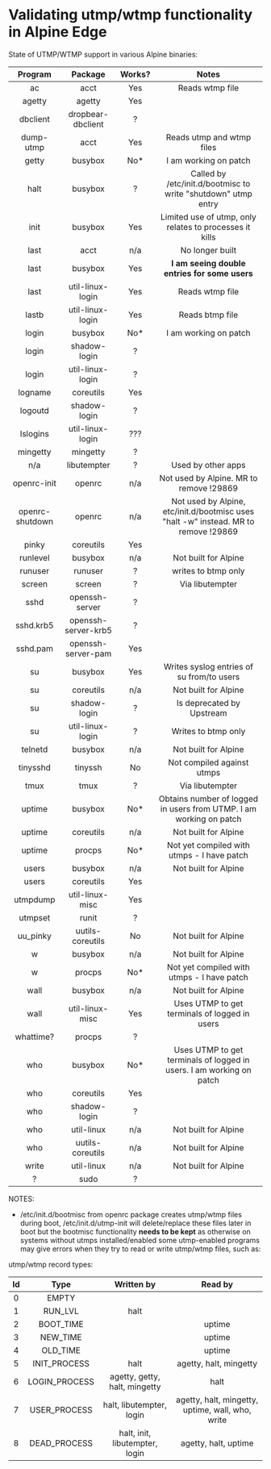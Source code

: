 # Validating utmp/wtmp functionality in Alpine Edge

State of UTMP/WTMP support in various Alpine binaries:

| Program         | Package             | Works? | Notes                         |
|:---------------:|:-------------------:|:------:|:-----------------------------:|
| ac              | acct                | Yes    | Reads wtmp file |
| agetty          | agetty              | Yes    | |
| dbclient        | dropbear-dbclient   | ?      | |
| dump-utmp       | acct                | Yes    | Reads utmp and wtmp files |
| getty           | busybox             | No*    | I am working on patch |
| halt            | busybox             | ?      | Called by /etc/init.d/bootmisc to write "shutdown" utmp entry |
| init            | busybox             | Yes    | Limited use of utmp, only relates to processes it kills |
| last            | acct                | n/a    | No longer built |
| last            | busybox             | Yes    | **I am seeing double entries for some users** |
| last            | util-linux-login    | Yes    | Reads wtmp file |
| lastb           | util-linux-login    | Yes    | Reads btmp file |
| login           | busybox             | No*    | I am working on patch |
| login           | shadow-login        | ?      | |
| login           | util-linux-login    | ?      | |
| logname         | coreutils           | Yes    | |
| logoutd         | shadow-login        | ?      | |
| lslogins        | util-linux-login    | ???    | |
| mingetty        | mingetty            | ?      | |
| n/a             | libutempter         | ?      | Used by other apps |
| openrc-init     | openrc              | n/a    | Not used by Alpine. MR to remove !29869 |
| openrc-shutdown | openrc              | n/a    | Not used by Alpine, etc/init.d/bootmisc uses "halt -w" instead. MR to remove !29869 |
| pinky           | coreutils           | Yes    | |
| runlevel        | busybox             | n/a    | Not built for Alpine |
| runuser         | runuser             | ?      | writes to btmp only |
| screen          | screen              | ?      | Via libutempter |
| sshd            | openssh-server      | ?      | |
| sshd.krb5       | openssh-server-krb5 | ?      | |
| sshd.pam        | openssh-server-pam  | Yes    | |
| su              | busybox             | Yes    | Writes syslog entries of su from/to users |
| su              | coreutils           | n/a    | Not built for Alpine |
| su              | shadow-login        | ?      | Is deprecated by Upstream |
| su              | util-linux-login    | ?      | Writes to btmp only |
| telnetd         | busybox             | n/a    | Not built for Alpine |
| tinysshd        | tinyssh             | No     | Not compiled against utmps |
| tmux            | tmux                | ?      | Via libutempter |
| uptime          | busybox             | No*    | Obtains number of logged in users from UTMP. I am working on patch |
| uptime          | coreutils           | n/a    | Not built for Alpine |
| uptime          | procps              | No*    | Not yet compiled with utmps - I have patch|
| users           | busybox             | n/a    | Not built for Alpine |
| users           | coreutils           | Yes    | |
| utmpdump        | util-linux-misc     | Yes    | |
| utmpset         | runit               | ?      | |
| uu_pinky        | uutils-coreutils    | No     | Not built for Alpine |
| w               | busybox             | n/a    | Not built for Alpine |
| w               | procps              | No*    | Not yet compiled with utmps - I have patch |
| wall            | busybox             | n/a    | Not built for Alpine |
| wall            | util-linux-misc     | Yes    | Uses UTMP to get terminals of logged in users |
| whattime?       | procps              | ?      | |
| who             | busybox             | No*    | Uses UTMP to get terminals of logged in users. I am working on patch |
| who             | coreutils           | Yes    | |
| who             | shadow-login        | ?      | |
| who             | util-linux          | n/a    | Not built for Alpine |
| who             | uutils-coreutils    | n/a    | Not built for Alpine |
| write           | util-linux          | n/a    | Not built for Alpine |
| ?               | sudo                | ?      | |

NOTES:

- /etc/init.d/bootmisc from openrc package creates utmp/wtmp files during boot, /etc/init.d/utmp-init will delete/replace these files later in boot but the bootmisc functionality **needs to be kept** as otherwise on systems without utmps installed/enabled some utmp-enabled programs may give errors when they try to read or write utmp/wtmp files, such as:


utmp/wtmp record types:

| Id | Type          | Written by                     | Read by                                |
|:--:|:-------------:|:------------------------------:|:--------------------------------------:|
| 0  | EMPTY         |                                |                                        |
| 1  | RUN_LVL       | halt                           |                                        |
| 2  | BOOT_TIME     |                                | uptime                                 |
| 3  | NEW_TIME      |                                | uptime                                 |
| 4  | OLD_TIME      |                                | uptime                                 |
| 5  | INIT_PROCESS  | halt                           | agetty, halt, mingetty                 |
| 6  | LOGIN_PROCESS | agetty, getty, halt, mingetty  | halt                                   |
| 7  | USER_PROCESS  | halt, libutempter, login       | agetty, halt, mingetty, uptime, wall, who, write |
| 8  | DEAD_PROCESS  | halt, init, libutempter, login | agetty, halt, uptime                   |
